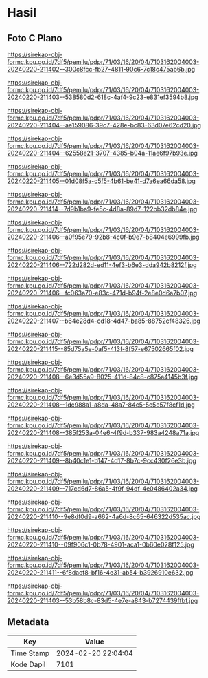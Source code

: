 # Hasil

## Foto C Plano

https://sirekap-obj-formc.kpu.go.id/7df5/pemilu/pdpr/71/03/16/20/04/7103162004003-20240220-211402--300c8fcc-fb27-4811-90c6-7c18c475ab6b.jpg

https://sirekap-obj-formc.kpu.go.id/7df5/pemilu/pdpr/71/03/16/20/04/7103162004003-20240220-211403--538580d2-618c-4af4-9c23-e831ef3594b8.jpg

https://sirekap-obj-formc.kpu.go.id/7df5/pemilu/pdpr/71/03/16/20/04/7103162004003-20240220-211404--ae159086-39c7-428e-bc83-63d07e62cd20.jpg

https://sirekap-obj-formc.kpu.go.id/7df5/pemilu/pdpr/71/03/16/20/04/7103162004003-20240220-211404--62558e21-3707-4385-b04a-11ae6f97b93e.jpg

https://sirekap-obj-formc.kpu.go.id/7df5/pemilu/pdpr/71/03/16/20/04/7103162004003-20240220-211405--01d08f5a-c5f5-4b61-be41-d7a6ea66da58.jpg

https://sirekap-obj-formc.kpu.go.id/7df5/pemilu/pdpr/71/03/16/20/04/7103162004003-20240220-211414--7d9b1ba9-fe5c-4d8a-89d7-122bb32db84e.jpg

https://sirekap-obj-formc.kpu.go.id/7df5/pemilu/pdpr/71/03/16/20/04/7103162004003-20240220-211406--a0f95e79-92b8-4c0f-b9e7-b8404e6999fb.jpg

https://sirekap-obj-formc.kpu.go.id/7df5/pemilu/pdpr/71/03/16/20/04/7103162004003-20240220-211406--722d282d-ed11-4ef3-b6e3-dda942b8212f.jpg

https://sirekap-obj-formc.kpu.go.id/7df5/pemilu/pdpr/71/03/16/20/04/7103162004003-20240220-211406--fc063a70-e83c-471d-b94f-2e8e0d6a7b07.jpg

https://sirekap-obj-formc.kpu.go.id/7df5/pemilu/pdpr/71/03/16/20/04/7103162004003-20240220-211407--b64e28d4-cd18-4d47-ba85-88752cf48326.jpg

https://sirekap-obj-formc.kpu.go.id/7df5/pemilu/pdpr/71/03/16/20/04/7103162004003-20240220-211415--85d75a5e-0af5-413f-8f57-e67502665f02.jpg

https://sirekap-obj-formc.kpu.go.id/7df5/pemilu/pdpr/71/03/16/20/04/7103162004003-20240220-211408--6e3d55a9-8025-411d-84c8-c875a4145b3f.jpg

https://sirekap-obj-formc.kpu.go.id/7df5/pemilu/pdpr/71/03/16/20/04/7103162004003-20240220-211408--1dc988a1-a8da-48a7-84c5-5c5e57f8cf1d.jpg

https://sirekap-obj-formc.kpu.go.id/7df5/pemilu/pdpr/71/03/16/20/04/7103162004003-20240220-211408--385f253a-04e6-4f9d-b337-983a4248a71a.jpg

https://sirekap-obj-formc.kpu.go.id/7df5/pemilu/pdpr/71/03/16/20/04/7103162004003-20240220-211409--8b40c1e1-b147-4d17-8b7c-9cc430f26e3b.jpg

https://sirekap-obj-formc.kpu.go.id/7df5/pemilu/pdpr/71/03/16/20/04/7103162004003-20240220-211409--717cd6d7-86a5-4f9f-94df-4e0486402a34.jpg

https://sirekap-obj-formc.kpu.go.id/7df5/pemilu/pdpr/71/03/16/20/04/7103162004003-20240220-211410--9e8df0d9-a662-4a6d-8c65-646322d535ac.jpg

https://sirekap-obj-formc.kpu.go.id/7df5/pemilu/pdpr/71/03/16/20/04/7103162004003-20240220-211410--09f906c1-0b78-4901-aca1-0b60e028f125.jpg

https://sirekap-obj-formc.kpu.go.id/7df5/pemilu/pdpr/71/03/16/20/04/7103162004003-20240220-211411--6f8dacf8-bf16-4e31-ab54-b3926910e632.jpg

https://sirekap-obj-formc.kpu.go.id/7df5/pemilu/pdpr/71/03/16/20/04/7103162004003-20240220-211403--53b58b8c-83d5-4e7e-a843-b7274439ffbf.jpg


## Metadata

| Key        | Value               |
| ---------- | ------------------- |
| Time Stamp | 2024-02-20 22:04:04 |
| Kode Dapil | 7101                |




